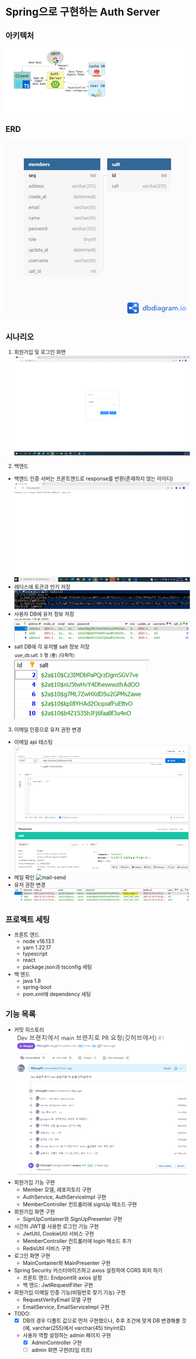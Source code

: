 # Spring으로 구현하는 Auth Server

## 아키텍처
![architecture](./docs/diag.PNG)

## ERD
![erd](./docs/erd.png)

## 시나리오

1. 회원가입 및 로그인 화면
![login](./docs/login.gif)

2. 백엔드
* 백엔드 인증 서버는 프론트엔드로 response를 반환(존재하지 않는 아이디)
![back](./docs/back.png)
* 레디스에 토큰과 만기 저장
![redis-token](./docs/redis-token.PNG)
* 사용자 DB에 유저 정보 저장
![user_db](./docs/user_db.PNG)
* salt DB에 각 유저별 salt 정보 저장
![salt_db](./docs/salt_db.PNG)

3. 이메일 인증으로 유저 권한 변경
* 이메일 api 테스팅
![verify-mail](./docs/verify-mail.PNG)
* 메일 확인
![mail-send](./mail-send.PNG)
* 유저 권한 변경
![after-mail-db](./docs/after-mail-db.PNG)

## 프로젝트 세팅
* 프론트 엔드
    * node v16.13.1
    * yarn 1.22.17
    * typescript
    * react
    * package.json과 tsconfig 세팅
* 백 엔드
    * java 1.8
    * spring-boot
    * pom.xml에 dependency 세팅

## 기능 목록
* 커밋 히스토리
![commit-history](./docs/commit-history.PNG)
* 회원가입 기능 구현
    * Member 모델, 레포지토리 구현
    * AuthService, AuthServiceImpl 구현
    * MemberController 컨트롤러에 signUp 메소드 구현
* 회원가입 화면 구현
    * SignUpContainer와 SignUpPresenter 구현
* 시간차 JWT를 사용한 로그인 기능 구현
    * JwtUtil, CookieUtil 서비스 구현
    * MemberController 컨트롤러에 login 메소드 추가
    * RedisUtil 서비스 구현
* 로그인 화면 구현
    * MainContainer와 MainPresenter 구현
* Spring Security 커스터마이즈하고 axios 설정하여 CORS 회피 하기
    * 프론트 엔드: Endpoint와 axios 설정
    * 백 엔드: JwtRequestFilter 구현
* 회원가입 이메일 인증 기능(비밀번호 찾기 기능) 구현
    * RequestVerityEmail 모델 구현
    * EmailService, EmailServiceImpl 구현
* TODO: 
    * [x] DB의 경우 디폴트 값으로 먼저 구현했으나, 추후 조건에 맞게 DB 변경해볼 것(예, varchar(255)에서 varchar(45) tinyint로)
    * 사용자 역할 설정하는 admin 페이지 구현
        * [x] AdminController 구현
        * [ ] admin 화면 구현(타임 리프)
